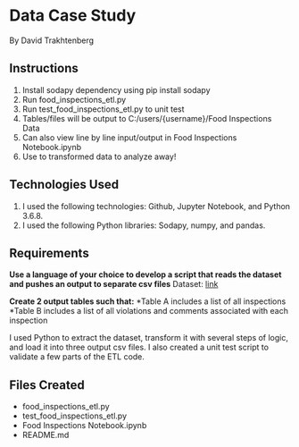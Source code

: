 # Data Case Study
By David Trakhtenberg

## Instructions
1. Install sodapy dependency using pip install sodapy
2. Run food_inspections_etl.py
3. Run test_food_inspections_etl.py to unit test
4. Tables/files will be output to C:/users/{username}/Food Inspections Data 
5. Can also view line by line input/output in Food Inspections Notebook.ipynb
6. Use to transformed data to analyze away!
  
## Technologies Used
1. I used the following technologies: Github, Jupyter Notebook, and Python 3.6.8. 
1. I used the following Python libraries: Sodapy, numpy, and pandas. 

## Requirements
**Use a language of your choice to develop a script that reads the dataset and pushes an output to separate csv files**
Dataset: [link](https://data.cityofchicago.org/Health-Human-Services/Food-Inspections/4ijn-s7e5/data)

**Create 2 output tables such that:**
*Table A includes a list of all inspections 
*Table B includes a list of all violations and comments associated with each inspection 

I used Python to extract the dataset, transform it with several steps of logic, and load it into three output csv files. 
I also created a unit test script to validate a few parts of the ETL code. 

## Files Created
* food_inspections_etl.py 
* test_food_inspections_etl.py 
* Food Inspections Notebook.ipynb 
* README.md 
